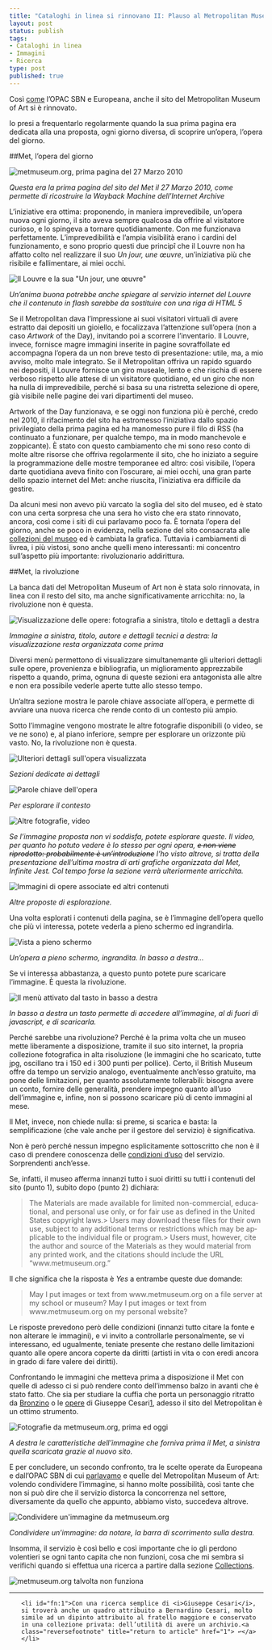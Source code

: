 ```yaml
--- 
title: "Cataloghi in linea si rinnovano II: Plauso al Metropolitan Museum"
layout: post
status: publish
tags: 
- Cataloghi in linea
- Immagini
- Ricerca
type: post
published: true
---
```

Così <a title="Qui parlavo dell'OPAC SBN (e di Europeana)" href="/2011/10/18/cataloghi-in-linea-si-rinnovano-opac-sbn-e-europeana.html">come</a> l’<a title="Sito dell'OPAC SBN">OPAC SBN</a> e <a title="Andare su Europana">Europeana</a>, anche il sito del Metropolitan Museum of Art si è rinnovato.



Io presi a frequentarlo regolarmente quando la sua prima pagina era dedicata alla una proposta, ogni giorno diversa, di scoprire un’opera, l’opera del giorno.

##Met, l’opera del giorno

<img title="metmuseum.org, prima pagina del 27 Marzo 2010" src="/immagini/met1.jpg" alt="metmuseum.org, prima pagina del 27 Marzo 2010" />



<i>Questa era la prima pagina del sito del Met il 27 Marzo 2010, come permette di ricostruire la Wayback Machine dell’<a title="Se vi tenta un viaggio a ritroso nel Web, potete provare">Internet Archive</a></i>



L’iniziative era ottima: proponendo, in maniera imprevedibile, un’opera nuova ogni giorno, il sito aveva sempre qualcosa da offrire al visitatore curioso, e lo spingeva a tornare quotidianamente. Con me funzionava perfettamente. L’imprevedibilità e l’ampia visibilità erano i cardini del funzionamento, e sono proprio questi due principî che il Louvre non ha affatto colto nel realizzare il suo <i>Un jour, une œuvre</i>, un’iniziativa più che risibile e fallimentare, ai miei occhi.



<img title="Il Louvre e la sua &quot;Un jour, une œuvre&quot;" src="/immagini/met2.jpg" alt="Il Louvre e la sua &quot;Un jour, une œuvre&quot;" />



<i>Un’anima buona potrebbe anche spiegare al servizio internet del Louvre che il contenuto in flash sarebbe da sostituire con una riga di HTML 5</i>



Se il Metropolitan dava l’impressione ai suoi visitatori virtuali di avere estratto dai depositi un gioiello, e focalizzava l’attenzione sull’opera (non a caso <bold><i>Artwork</i></bold> of the Day), invitando poi a scorrere l’inventario. Il Louvre, invece, fornisce magre immagini inserite in pagine sovraffollate ed accompagna l’opera da un non breve testo di presentazione: utile, ma, a mio avviso, molto male integrato. Se il Metropolitan offriva un rapido sguardo nei depositi, il Louvre fornisce un giro museale, lento e che rischia di essere verboso rispetto alle attese di un visitatore quotidiano, ed un giro che non ha nulla di imprevedibile, perché si basa su una ristretta selezione di opere, già visibile nelle pagine dei vari dipartimenti del museo.



Artwork of the Day funzionava, e se oggi non funziona più è perché, credo nel 2010, il rifacimento del sito ha estromesso l’iniziativa dallo spazio privilegiato della prima pagina ed ha manomesso pure il filo di RSS (ha continuato a funzionare, per qualche tempo, ma in modo manchevole e zoppicante). È stato con questo cambiamento che mi sono reso conto di molte altre risorse che offriva regolarmente il sito, che ho iniziato a seguire la programmazione delle mostre temporanee ed altro: così visibile, l’opera darte quotidiana aveva finito con l’oscurare, ai miei occhi, una gran parte dello spazio internet del Met: anche riuscita, l’iniziativa era difficile da gestire.



Da alcuni mesi non avevo più varcato la soglia del sito del museo, ed è stato con una certa sorpresa che una sera ho visto che era stato rinnovato, ancora, così come i siti di cui parlavamo poco fa. È tornata l’opera del giorno, anche se poco in evidenza, nella sezione del sito consacrata alle <a title="Le Collezioni" href="http://metmuseum.org/collections">collezioni del museo</a> ed è cambiata la grafica. Tuttavia i cambiamenti di livrea, i più vistosi, sono anche quelli meno interessanti: mi concentro sull’aspetto più importante: rivoluzionario addirittura.

##Met, la rivoluzione

La banca dati del Metropolitan Museum of Art non è stata solo rinnovata, in linea con il resto del sito, ma anche significativamente arricchita: no, la rivoluzione non è questa.



<img title="Visualizzazione delle opere" src="/immagini/met3.jpg" alt="Visualizzazione delle opere: fotografia a sinistra, titolo e dettagli a destra" />

<i>Immagine a sinistra, titolo, autore e dettagli tecnici a destra: la visualizzazione resta organizzata come prima</i>



Diversi menù permettono di visualizzare simultanemante gli ulteriori dettagli sulle opere, provenienza e bibliografia, un miglioramento apprezzabile rispetto a quando, prima, ognuna di queste sezioni era antagonista alle altre e non era possibile vederle aperte tutte allo stesso tempo.

Un’altra sezione mostra le parole chiave associate all’opera, e permette di avviare una nuova ricerca che rende conto di un contesto più ampio.

Sotto l’immagine vengono mostrate le altre fotografie disponibili (o video, se ve ne sono) e, al piano inferiore, sempre per esplorare un orizzonte più vasto. No, la rivoluzione non è questa.



<img title="Ulteriori dettagli sull'opera visualizzata" src="/immagini/met4.jpg" alt="Ulteriori dettagli sull'opera visualizzata" />



<i>Sezioni dedicate ai dettagli</i>



<img title="Parole chiave dell'opera" src="/immagini/met5.jpg" alt="Parole chiave dell'opera" />



<i>Per esplorare il contesto</i>



<img title="Altre fotografie, video" src="/immagini/met6.jpg" alt="Altre fotografie, video" />



<i>Se l’immagine proposta non vi soddisfa, potete esplorare queste. Il video, per quanto ho potuto vedere è lo stesso per ogni opera, <del>e non viene riprodotto: probabilmente è un’introduzione</del> l’ho visto altrove, si tratta della presentazione dell’ultima mostra di arti grafiche organizzata dal Met, Infinite Jest. Col tempo forse la sezione verrà ulteriormente arricchita.</i>



<img title="Immagini di opere associate ed altri contenuti" src="/immagini/met7.jpg" alt="Immagini di opere associate ed altri contenuti" />



<i>Altre proposte di esplorazione.</i>



Una volta esplorati i contenuti della pagina, se è l’immagine dell’opera quello che più vi interessa, potete vederla a pieno schermo ed ingrandirla.



<img title="Vista a pieno schermo" src="/immagini/met8.jpg" alt="Vista a pieno schermo" />



<i>Un’opera a pieno schermo, ingrandita. In basso a destra…</i>



Se vi interessa abbastanza, a questo punto potete pure scaricare l’immagine. È questa la rivoluzione.



<img title="Il menù attivato dal tasto in basso a destra" src="/immagini/met9.jpg" alt="Il menù attivato dal tasto in basso a destra" />



<i>In basso a destra un tasto permette di accedere all’immagine, al di fuori di javascript, e di scaricarla.</i>



Perché sarebbe una rivoluzione? Perché è la prima volta che un museo mette liberamente a disposizione, tramite il suo sito internet, la propria collezione fotografica in alta risoluzione (le immagini che ho scaricato, tutte jpg, oscillano tra i 150 ed i 300 punti per pollice). Certo, il British Museum offre da tempo un servizio analogo, eventualmente anch’esso gratuito, ma pone delle limitazioni, per quanto assolutamente tollerabili: bisogna avere un conto, fornire delle generalità, prendere impegno quanto all’uso dell’immagine e, infine, non si possono scaricare più di cento immagini al mese.

Il Met, invece, non chiede nulla: si preme, si scarica e basta: la semplificazione (che vale anche per il gestore del servizio) è significativa.



Non è però perché nessun impegno esplicitamente sottoscritto che non è il caso di prendere conoscenza delle <a title="metmuseum.org, condizioni d'uso" href="http://metmuseum.org/information/terms-and-conditions">condizioni d’uso</a> del servizio. Sorprendenti anch’esse.



Se, infatti, il museo afferma innanzi tutto i suoi diritti su tutti i contenuti del sito (punto 1), subito dopo (punto 2) dichiara:

<blockquote lang="en">The Materials are made available for limited non-commercial, educational, and personal use only, or for fair use as defined in the United States copyright laws.&gt; Users may download these files for their own use, subject to any additional terms or restrictions which may be applicable to the individual file or program.&gt; Users must, however, cite the author and source of the Materials as they would material from any printed work, and the citations should include the URL “www.metmuseum.org.”</blockquote>

Il che significa che la risposta è <em lang="en">Yes</em> a entrambe queste due domande:

<blockquote lang="en">May I put images or text from www.metmuseum.org on a file server at my school or museum? May I put images or text from www.metmuseum.org on my personal website?</blockquote>

Le risposte prevedono però delle condizioni (innanzi tutto citare la fonte e non alterare le immagini), e vi invito a controllarle personalmente, se vi interessano, ed ugualmente, teniate presente che restano delle limitazioni quanto alle opere ancora coperte da diritti (artisti in vita o con eredi ancora in grado di fare valere dei diritti).



Confrontando le immagini che metteva prima a disposizione il Met con quelle di adesso ci si può rendere conto dell’immenso balzo in avanti che è stato fatto. Che sia per studiare la cuffia che porta un personaggio ritratto da <a title="Portrait of a Young Man" href="http://metmuseum.org/Collections/search-the-collections/110000235">Bronzino</a> o le <a title="Giuseppe Cesari nelle collezioni del Met" href="http://metmuseum.org/search-results?ft=giuseppe+cesari&amp;x=0&amp;y=0">opere</a> di Giuseppe Cesari<a id="fnref:1" class="footnote" title="see footnote" href="1">1</a>, adesso il sito del Metropolitan è un ottimo strumento.



<img title="Fotografie da metmuseum.org, prima ed oggi" src="/immagini/met10.jpg" alt="Fotografie da metmuseum.org, prima ed oggi" />



<i>A destra le caratteristiche dell’immagine che forniva prima il Met, a sinistra quella scaricata grazie al nuovo sito.</i>



E per concludere, un secondo confronto, tra le scelte operate da Europeana e dall’OPAC SBN di cui <a title="Qui parlavo dell'OPAC SBN (e di Europeana)" href="/2011/10/18/cataloghi-in-linea-si-rinnovano-opac-sbn-e-europeana.html">parlavamo</a> e quelle del Metropolitan Museum of Art: volendo condividere l’immagine, si hanno molte possibilità, così tante che non si può dire che il servizio distorca la concorrenza nel settore, diversamente da quello che appunto, abbiamo visto, succedeva altrove.



<img title="Condividere un'immagine da metmuseum.org" src="/immagini/met11.jpg" alt="Condividere un'immagine da metmuseum.org" />



<i>Condividere un’immagine: da notare, la barra di scorrimento sulla destra.</i>



Insomma, il servizio è così bello e così importante che io gli perdono volentieri se ogni tanto capita che non funzioni, cosa che mi sembra si verifichi quando si effettua una ricerca a partire dalla sezione <a title="Le Collezioni" href="http://metmuseum.org/collections">Collections</a>.



<img title="metmuseum.org talvolta non funziona" src="/immagini/met12.jpg" alt="metmuseum.org talvolta non funziona" />

<div class="footnotes">



<hr />



<ol>

	<li id="fn:1">Con una ricerca semplice di <i>Giuseppe Cesari</i>, si troverà anche un quadro attribuito a Bernardino Cesari, molto simile ad un dipinto attribuito al fratello maggiore e conservato in una collezione privata: dell’utilità di avere un archivio.<a class="reversefootnote" title="return to article" href="1"> ↩</a></li>

</ol>

</div>